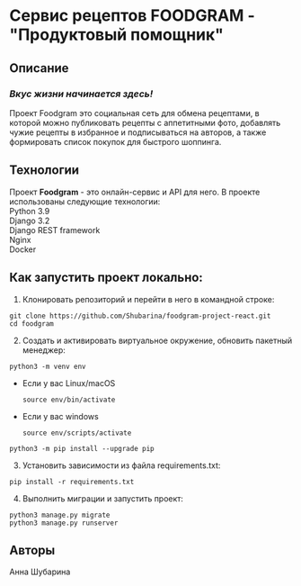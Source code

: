 # Сервис рецептов FOODGRAM - "Продуктовый помощник"

## Описание
### *Вкус жизни начинается здесь!*
Проект Foodgram это социальная сеть для обмена рецептами, в которой можно публиковать рецепты с аппетитными фото, добавлять чужие рецепты в избранное и подписываться на авторов, а также формировать список покупок для быстрого шоппинга. 

## Технологии
Проект **Foodgram** - это онлайн-сервис и API для него. В проекте использованы следующие технологии:    
Python 3.9  
Django 3.2  
Django REST framework  
Nginx  
Docker  

## Как запустить проект локально:
1. Клонировать репозиторий и перейти в него в командной строке:
```
git clone https://github.com/Shubarina/foodgram-project-react.git
cd foodgram
```
2. Cоздать и активировать виртуальное окружение, обновить пакетный менеджер:
```
python3 -m venv env
```
* Если у вас Linux/macOS
    ```
    source env/bin/activate
    ```
* Если у вас windows
    ```
    source env/scripts/activate
    ```
```
python3 -m pip install --upgrade pip
```
3. Установить зависимости из файла requirements.txt:
```
pip install -r requirements.txt
```
4. Выполнить миграции и запустить проект:
```
python3 manage.py migrate
python3 manage.py runserver
```

## Авторы
Анна Шубарина

